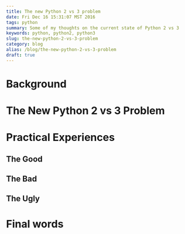 ```yaml
---
title: The new Python 2 vs 3 problem
date: Fri Dec 16 15:31:07 MST 2016
tags: python
summary: Some of my thoughts on the current state of Python 2 vs 3
keywords: python, python2, python3
slug: the-new-python-2-vs-3-problem
category: blog
alias: /blog/the-new-python-2-vs-3-problem
draft: true
---
```


# Background 

# The New Python 2 vs 3 Problem


# Practical Experiences

## The Good

## The Bad

## The Ugly

# Final words


